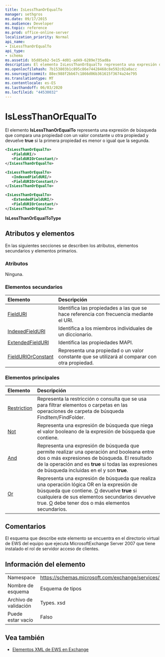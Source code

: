 ```yaml
---
title: IsLessThanOrEqualTo
manager: sethgros
ms.date: 09/17/2015
ms.audience: Developer
ms.topic: reference
ms.prod: office-online-server
localization_priority: Normal
api_name:
- IsLessThanOrEqualTo
api_type:
- schema
ms.assetid: b5d85eb2-5e15-4d01-ad49-6289e735ad8a
description: El elemento IsLessThanOrEqualTo representa una expresión de búsqueda que compara una propiedad con un valor constante u otra propiedad y devuelve true si la primera propiedad es menor o igual que la segunda.
ms.openlocfilehash: 7b153803b1c895c86e74428468c8e592c02a0acc
ms.sourcegitcommit: 88ec988f2bb67c1866d06b361615f3674a24e795
ms.translationtype: MT
ms.contentlocale: es-ES
ms.lasthandoff: 06/03/2020
ms.locfileid: "44530032"
---
```

# <a name="islessthanorequalto"></a>IsLessThanOrEqualTo

El elemento **IsLessThanOrEqualTo** representa una expresión de búsqueda que compara una propiedad con un valor constante u otra propiedad y devuelve **true** si la primera propiedad es menor o igual que la segunda. 
  
```xml
<IsLessThanOrEqualTo>
   <FieldURI/>
   <FieldURIOrConstant/>
</IsLessThanOrEqualTo>
```

```xml
<IsLessThanOrEqualTo>
   <IndexedFieldURI/> 
   <FieldURIOrConstant/>
</IsLessThanOrEqualTo>
```

```xml
<IsLessThanOrEqualTo>
   <ExtendedFieldURI/> 
   <FieldURIOrConstant/>
</IsLessThanOrEqualTo>
```

**IsLessThanOrEqualToType**

## <a name="attributes-and-elements"></a>Atributos y elementos

En las siguientes secciones se describen los atributos, elementos secundarios y elementos primarios.
  
### <a name="attributes"></a>Atributos

Ninguna.
  
### <a name="child-elements"></a>Elementos secundarios

|**Elemento**|**Descripción**|
|:-----|:-----|
|[FieldURI](fielduri.md) <br/> |Identifica las propiedades a las que se hace referencia con frecuencia mediante el URI.  <br/> |
|[IndexedFieldURI](indexedfielduri.md) <br/> |Identifica a los miembros individuales de un diccionario.  <br/> |
|[ExtendedFieldURI](extendedfielduri.md) <br/> |Identifica las propiedades MAPI.  <br/> |
|[FieldURIOrConstant](fielduriorconstant.md) <br/> |Representa una propiedad o un valor constante que se utilizará al comparar con otra propiedad.  <br/> |
   
### <a name="parent-elements"></a>Elementos principales

|**Elemento**|**Descripción**|
|:-----|:-----|
|[Restriction](restriction.md) <br/> |Representa la restricción o consulta que se usa para filtrar elementos o carpetas en las operaciones de carpeta de búsqueda FindItem/FindFolder.  <br/> |
|[Not](not.md) <br/> |Representa una expresión de búsqueda que niega el valor booleano de la expresión de búsqueda que contiene.  <br/> |
|[And](and.md) <br/> |Representa una expresión de búsqueda que permite realizar una operación and booleana entre dos o más expresiones de búsqueda. El resultado de la operación and es **true** si todas las expresiones de búsqueda incluidas en el y son **true**.  <br/> |
|[Or](or.md) <br/> |Representa una expresión de búsqueda que realiza una operación lógica OR en la expresión de búsqueda que contiene. [O](or.md) devuelve **true** si cualquiera de sus elementos secundarios devuelve true. [O](or.md) debe tener dos o más elementos secundarios.  <br/> |
   
## <a name="remarks"></a>Comentarios

El esquema que describe este elemento se encuentra en el directorio virtual de EWS del equipo que ejecuta MicrosoftExchange Server 2007 que tiene instalado el rol de servidor acceso de clientes.
  
## <a name="element-information"></a>Información del elemento

|||
|:-----|:-----|
|Namespace  <br/> |https://schemas.microsoft.com/exchange/services/2006/types  <br/> |
|Nombre de esquema  <br/> |Esquema de tipos  <br/> |
|Archivo de validación  <br/> |Types. xsd  <br/> |
|Puede estar vacío  <br/> |Falso  <br/> |
   
## <a name="see-also"></a>Vea también

- [Elementos XML de EWS en Exchange](ews-xml-elements-in-exchange.md)

